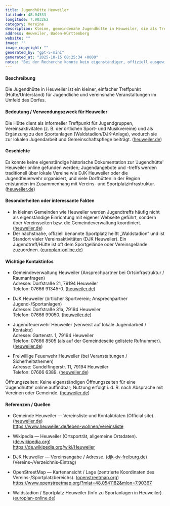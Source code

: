 ```yaml
---
title: Jugendhütte Heuweiler
latitude: 48.04533
longitude: 7.903262
category: Vereine
description: Kleine, gemeindenahe Jugendhütte in Heuweiler, die als Treffpunkt für lokale Jugend- und Vereinsaktivitäten dient.
address: Heuweiler, Baden-Württemberg
website: ""
image: ""
image_copyright: ""
generated_by: "gpt-5-mini"
generated_at: "2025-10-15 08:25:34 +0000"
notes: "Bei der Recherche konnte kein eigenständiger, offiziell ausgewiesener Eintrag oder eine Postadresse speziell für eine separate 'Jugendhütte' in Heuweiler gefunden werden. Die Gemeinde- und Vereinsinformationen (DJK, Jugendfeuerwehr usw.) deuten darauf hin, dass Jugendaktivitäten in Verbindung mit örtlichen Vereinen und dem Sportplatz (Waldstadion/DJK-Anlage) stattfinden. Die angegebenen Koordinaten (48.04533, 7.903262) stammen aus einer Mapbox-Reverse-Geocoding-Abfrage für die Heuweiler-Gemarkung (Hinterheuweiler) und dienen als repräsentative Position des Ortsbereichs; eine eigene, eindeutig zuordenbare Adresse für eine 'Jugendhütte' wurde online nicht nachgewiesen. Quellen: Gemeinde Heuweiler, Wikipedia Heuweiler, DJK Heuweiler, OpenStreetMap; Koordinaten über Mapbox Reverse-Geocoding (Sitzungsabfrage)."
---
```


#### Beschreibung
Die Jugendhütte in Heuweiler ist ein kleiner, einfacher Treffpunkt (Hütte/Unterstand) für Jugendliche und vereinsnahe Veranstaltungen im Umfeld des Dorfes.

#### Bedeutung / Verwendungszweck für Heuweiler
Die Hütte dient als informeller Treffpunkt für Jugendgruppen, Vereinsaktivitäten (z. B. der örtlichen Sport- und Musikvereine) und als Ergänzung zu den Sportanlagen (Waldstadion/DJK-Anlage), wodurch sie zur lokalen Jugendarbeit und Gemeinschaftspflege beiträgt. ([heuweiler.de](https://www.heuweiler.de/leben-wohnen/vereinsliste))

#### Geschichte
Es konnte keine eigenständige historische Dokumentation zur 'Jugendhütte' Heuweiler online gefunden werden; Jugendangebote und -treffs werden traditionell über lokale Vereine wie DJK Heuweiler oder die Jugendfeuerwehr organisiert, und viele Dorfhütten in der Region entstanden im Zusammenhang mit Vereins- und Sportplatzinfrastruktur. ([heuweiler.de](https://www.heuweiler.de/leben-wohnen/vereinsliste))

#### Besonderheiten oder interessante Fakten
- In kleinen Gemeinden wie Heuweiler werden Jugendtreffs häufig nicht als eigenständige Einrichtung mit eigener Webseite geführt, sondern über Vereinsseiten bzw. die Gemeindeverwaltung koordiniert. ([heuweiler.de](https://www.heuweiler.de/leben-wohnen/vereinsliste))  
- Der nächstnahe, offiziell benannte Sportplatz heißt „Waldstadion“ und ist Standort vieler Vereinsaktivitäten (DJK Heuweiler). Ein Jugendtreff/Hütte ist oft dem Sportgelände oder Vereinsgelände zuzuordnen. ([europlan-online.de](https://www.europlan-online.de/waldstadion/stadion-25139.html?utm_source=openai))

#### Wichtige Kontaktinfos
- Gemeindeverwaltung Heuweiler (Ansprechpartner bei Ortsinfrastruktur / Raumanfragen)  
  Adresse: Dorfstraße 21, 79194 Heuweiler  
  Telefon: 07666 91345-0. ([heuweiler.de](https://www.heuweiler.de/leben-wohnen/vereinsliste))

- DJK Heuweiler (örtlicher Sportverein; Ansprechpartner Jugend-/Sportanlagen)  
  Adresse: Dorfstraße 31a, 79194 Heuweiler  
  Telefon: 07666 99050. ([heuweiler.de](https://www.heuweiler.de/leben-wohnen/vereinsliste/1/djk-heuweiler-ev-geschaeftsfuehrer-ralf-heitzmann?utm_source=openai))

- Jugendfeuerwehr Heuweiler (verweist auf lokale Jugendarbeit / Kontakte)  
  Adresse: Gartenstr. 1, 79194 Heuweiler  
  Telefon: 07666 8505 (als auf der Gemeindeseite gelistete Rufnummer). ([heuweiler.de](https://www.heuweiler.de/leben-wohnen/vereinsliste))

- Freiwillige Feuerwehr Heuweiler (bei Veranstaltungen / Sicherheitsthemen)  
  Adresse: Gundelfingerstr. 11, 79194 Heuweiler  
  Telefon: 07666 6389. ([heuweiler.de](https://www.heuweiler.de/leben-wohnen/vereinsliste))

Öffnungszeiten: Keine eigenständigen Öffnungszeiten für eine 'Jugendhütte' online auffindbar; Nutzung erfolgt i. d. R. nach Absprache mit Vereinen oder Gemeinde. ([heuweiler.de](https://www.heuweiler.de/leben-wohnen/vereinsliste))

#### Referenzen / Quellen
- Gemeinde Heuweiler — Vereinsliste und Kontaktdaten (Official site). ([heuweiler.de](https://www.heuweiler.de/leben-wohnen/vereinsliste))  
  https://www.heuweiler.de/leben-wohnen/vereinsliste

- Wikipedia — Heuweiler (Ortsporträt, allgemeine Ortsdaten). ([de.wikipedia.org](https://de.wikipedia.org/wiki/Heuweiler?utm_source=openai))  
  https://de.wikipedia.org/wiki/Heuweiler

- DJK Heuweiler — Vereinsangabe / Adresse. ([djk-dv-freiburg.de](https://djk-dv-freiburg.de/djk-ortsvereine-im-dv-freiburg/detail/ort/id/34431-djk-heuweiler-e-v/?cb-id=12176429&utm_source=openai))  
  (Vereins-/Verzeichnis-Eintrag)

- OpenStreetMap — Kartenansicht / Lage (zentrierte Koordinaten des Vereins-/Sportplatzbereichs). ([openstreetmap.org](https://www.openstreetmap.org/?mlat=48.0541182&mlon=7.90367))  
  https://www.openstreetmap.org/?mlat=48.0541182&mlon=7.90367

- Waldstadion / Sportplatz Heuweiler (Info zu Sportanlagen in Heuweiler). ([europlan-online.de](https://www.europlan-online.de/waldstadion/stadion-25139.html?utm_source=openai))

<!-- Hinweis: Genauere, offizielle Postadresse oder eine eigene Webseite für eine eigenständige 'Jugendhütte' in Heuweiler wurde bei der Online-Recherche nicht gefunden; die oben angegebenen Kontaktdaten und die Lage beziehen sich auf Gemeinde- und Vereinsangaben. Koordinaten in den YAML-Feldern basieren auf einer Mapbox-Reverse-Geocoding-Abfrage für die Heuweiler-Gemarkung (repräsentative Position). -->